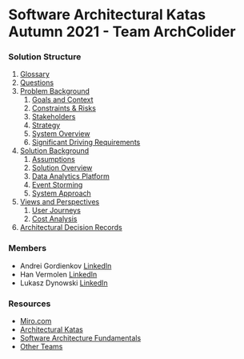 # Software Architectural Katas Autumn 2021 - Team ArchColider

###  Solution Structure

1. [Glossary](0.Miscellaneous/glossary.md)
1. [Questions](1.ProblemBackground/questions.md)
1. [Problem Background](1.ProblemBackground/README.md)
    1. [Goals and Context](1.ProblemBackground/business_goal_and_context.md)
    1. [Constraints & Risks](1.ProblemBackground/constraints.md)
    1. [Stakeholders](1.ProblemBackground/stakeholders.md)
    1. [Strategy](1.ProblemBackground/strategy.md)
    1. [System Overview](1.ProblemBackground/system.md)
    1. [Significant Driving Requirements](1.ProblemBackground/significant_driving_requirements.md)
1. [Solution Background](2.SolutionBackground/README.md)
    1. [Assumptions](2.SolutionBackground/assumptions.md)
    1. [Solution Overview](2.SolutionBackground/solution_overview.md)
    1. [Data Analytics Platform](2.SolutionBackground/data_analytics_platform.md)
    1. [Event Storming](2.SolutionBackground/event_storming.md)
    1. [System Approach](2.SolutionBackground/system_approach.md)
1. [Views and Perspectives](3.ViewsAndPerspectives/README.md)
    1. [User Journeys](3.ViewsAndPerspectives/user_journeys.md)
    1. [Cost Analysis](3.ViewsAndPerspectives/cost_analysis.md)
1. [Architectural Decision Records](4.ADRs/README.md)

### Members

- Andrei Gordienkov [LinkedIn](https://www.linkedin.com/in/violettape/)
- Han Vermolen [LinkedIn](https://www.linkedin.com/in/hanvermolen/)
- Lukasz Dynowski [LinkedIn](https://www.linkedin.com/in/ldynia/)

### Resources

- [Miro.com](https://miro.com/)
- [Architectural Katas](https://learning.oreilly.com/live-events/architectural-katas/0636920054100/0636920062914/)
- [Software Architecture Fundamentals](https://learning.oreilly.com/videos/software-architecture-fundamentals/9781491998991/?autoplay=false)
- [Other Teams](0.Miscellaneous/others.md)
